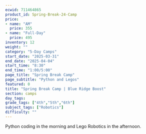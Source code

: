 ```yaml
---
ecwid: 711464865
product_id: Spring-Break-24-Camp
price:
- name: "AM"
  price: 355
- name: "Full-Day"
  price: 495
inventory: 12
weight: ""
category: "5-Day Camps"
start_date: "2025-03-31"
end_date: "2025-04-04"
start_time: "8:30"
end_time: "1:00/5:00"
page_title: "Spring Break Camp"
page_subtitle: "Python and Legos"
featured: 0
title: "Spring Break Camp | Blue Ridge Boost"
section: camps
day_tags: 
grade_tags: ["4th","5th","6th"]
subject_tags: ["Robotics"]
difficulty: ""
---
```

<p>Python coding in the morning and Lego Robotics in the afternoon.</p>

